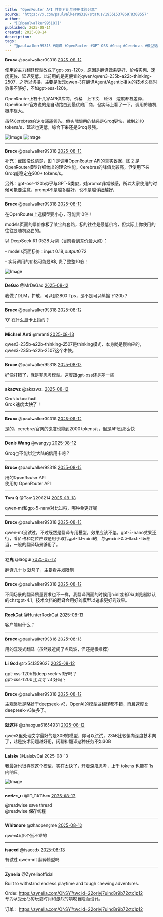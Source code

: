```yaml
---
title: "OpenRouter API 性能对比与使用体验分享"
source: "https://x.com/paulwalker99318/status/1955153786978308557"
author:
  - "[[@paulwalker99318]]"
published: 2025-08-14
created: 2025-08-14
description:
tags:
  - "@paulwalker99318 #翻译 #OpenRouter #GPT-OSS #Groq #Cerebras #模型选择"
---
```

**Bruce** @paulwalker99318 [2025-08-12](https://x.com/paulwalker99318/status/1955153786978308557)

使用的主力翻译模型改成了gpt-oss-120b，原因是翻译效果更好、价格实惠、速度更快、延迟更低。此前用的是更便宜的qwen/qwen3-235b-a22b-thinking-2507，之所以切换，主要是发现qwen-3在翻译Agent/Agentic相关的技术文档时效果不够好，不如gpt-oss-120b。

OpenRouter上有十几家API供应商，价格、上下文、延迟、速度都有差异。OpenRouter官方说的是自动路由到最优的厂商，但实际上看了一下，调用的随机概率很大。

虽然Cerebras的速度遥遥领先，但实际调用的结果是Groq更快，能到2110 tokens/s，延迟也更低。综合下来还是Groq最强。

![Image](https://pbs.twimg.com/media/GyIXpmtaEAIAIRW?format=jpg&name=large) ![Image](https://pbs.twimg.com/media/GyIYOeaaoAAjFlt?format=jpg&name=large)

---

**Bruce** @paulwalker99318 [2025-08-13](https://x.com/paulwalker99318/status/1955432724950642992)

补充：截图没说清楚，图 1 是调用OpenRouter API的真实数据，图 2 是OpenRouter模型详细给出的理论性能。Cerebras的峰值比较高，但使用下来Groq能稳定在500+ tokens/s。

另外：gpt-oss-120b似乎与GPT-5类似，对prompt非常敏感，所以大家使用的时候可能要注意，prompt不是越多越好，也不是越详细越好。

---

**Bruce** @paulwalker99318 [2025-08-13](https://x.com/paulwalker99318/status/1955527246325969086)

在OpenRouter上选模型要小心，可能贵10倍！

models页面的票价像极了某宝的套路，标的往往是最低价格，但实际上你使用的往往是随机路由的。

以 DeepSeek-R1 0528 为例（目前看到差价最大的）：

\- models页面标价：input 0.18$, output 0.72$

\- 实际调用的价格可能是8$, 贵了整整10倍！

![Image](https://pbs.twimg.com/media/GyNs_ljaEAAdP0n?format=jpg&name=large)

---

**DeGao** @MrDeGao [2025-08-12](https://x.com/MrDeGao/status/1955301727210705301)

我做了DLM，扩散，可以到2800 Tps，是不是可以蒸馏下120b？

---

**Bruce** @paulwalker99318 [2025-08-12](https://x.com/paulwalker99318/status/1955302347187556567)

🐮 在什么显卡上跑的？

---

**Michael Anti** @mranti [2025-08-13](https://x.com/mranti/status/1955450854980669498)

qwen3-235b-a22b-thinking-2507是thinking模式，本身就是慢响应的，qwen3-235b-a22b-2507这个才快。

---

**Bruce** @paulwalker99318 [2025-08-13](https://x.com/paulwalker99318/status/1955465165295775858)

好像打错了，就是非思考模型。速度跟gpt-oss还是差一些

---

**akazwz** @akazwz\_ [2025-08-12](https://x.com/akazwz_/status/1955218042302107720)

Grok is too fast!  
Grok 速度太快了！

---

**Bruce** @paulwalker99318 [2025-08-12](https://x.com/paulwalker99318/status/1955236172965482928)

是的，cerebras官网的速度也能到2000 tokens/s，但是API没那么快

---

**Denis Wang** @wangyg [2025-08-12](https://x.com/wangyg/status/1955337748736512087)

Groq也不能绑定大陆的信用卡吧？

---

**Bruce** @paulwalker99318 [2025-08-12](https://x.com/paulwalker99318/status/1955412008041582706)

用的OpenRouter API  
使用的 OpenRouter API

---

**Tom Q** @TomQ296214 [2025-08-13](https://x.com/TomQ296214/status/1955437942069178821)

qwen-mt和gpt-5-nano对比过吗，哪种会更好呢

---

**Bruce** @paulwalker99318 [2025-08-13](https://x.com/paulwalker99318/status/1955468953364599013)

qwen-mt没试过，不过既然是翻译专用模型，效果应该不差。gpt-5-nano效果还行，看价格和定位应该是用于取代gpt-4.1-mini的，与gemini-2.5-flash-lite相当，一般的翻译场景够用了。

---

**老鬼** @laogui [2025-08-12](https://x.com/laogui/status/1955296940998205929)

翻译几十 b 就够了，主要看并发限制

---

**Bruce** @paulwalker99318 [2025-08-12](https://x.com/paulwalker99318/status/1955412637115990261)

不同场景的翻译质量要求也不一样，我翻译网面的时候用mini或者Dia浏览器默认的chatgpt-4.1，技术文档的翻译会用好的模型以追求更好的效果。

---

**RockCat** @HunterRockCat [2025-08-13](https://x.com/HunterRockCat/status/1955430875291877827)

客户端用什么？

---

**Bruce** @paulwalker99318 [2025-08-13](https://x.com/paulwalker99318/status/1955464785945878583)

用的沉浸式翻译（虽然最近闹了点风波，但还是很推荐）

---

**Li God** @rx541359627 [2025-08-12](https://x.com/rx541359627/status/1955306751345168475)

gpt-oss-120b有deep seek-v3好吗？  
gpt-oss-120b 比深寻 v3 好吗？

---

**Bruce** @paulwalker99318 [2025-08-12](https://x.com/paulwalker99318/status/1955411865120678001)

主观感觉是略好于deepseek-v3，OpenAI的模型做翻译都不错，而且速度比deepseek-v3快多了。

---

**就这样** @zhaogua61654931 [2025-08-12](https://x.com/zhaogua61654931/status/1955194539653861644)

qwen3里处理文字最好的是30B的模型，你可以试试，235B比较偏向深度技术向了，越是技术问题越好用，闲聊和翻译这种任务不如30B

---

**Laisky** @LaiskyCai [2025-08-13](https://x.com/LaiskyCai/status/1955462109040652636)

我最近也很喜欢这个模型，实在太快了，开着深度思考，上千 tokens 也能在 1s 内响应。

![Image](https://pbs.twimg.com/media/GyMyS1IaEAUtY69?format=jpg&name=large)

---

**notice\_u** @ID\_CKChen [2025-08-12](https://x.com/ID_CKChen/status/1955351174154162351)

@readwise save thread  
@readwise 保存线程

---

**Whitmore** @zhaopengme [2025-08-13](https://x.com/zhaopengme/status/1955466511591813435)

qwen4b那个挺不错的

---

**isaced** @isacedx [2025-08-13](https://x.com/isacedx/status/1955560566816415791)

有试过 qwen-mt 翻译模型吗

---

**Zynelia** @Zyneliaofficial

Built to withstand endless playtime and tough chewing adventures.

Order: https://zynelia.com/ONSY?twclid=22or1yj7uind3r9b72otx1p12  
专为承受无尽的玩耍时间和激烈的啃咬冒险而设计。

订单： https://zynelia.com/ONSY?twclid=22or1yj7uind3r9b72otx1p12